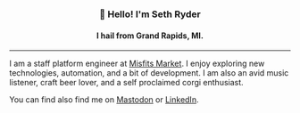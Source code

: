 <h3 align="center">👋 Hello! I'm Seth Ryder</h3>
<h4 align="center">I hail from Grand Rapids, MI.</h4>

---

I am a staff platform engineer at [Misfits Market](https://www.misfitsmarket.com). I enjoy exploring new technologies, automation, and a bit of development. I am also an avid music listener, craft beer lover, and a self proclaimed corgi enthusiast.

You can find also find me on [Mastodon](https://hachyderm.io/@sethryder) or [LinkedIn](https://www.linkedin.com/in/sethryder/).
